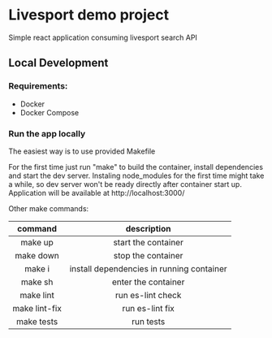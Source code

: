 # Livesport demo project


Simple react application consuming livesport search API

## Local Development
### Requirements:
- Docker
- Docker Compose


### Run the app locally
The easiest way is to use provided Makefile

For the first time just run "make" to build the container, install dependencies and start the dev server.
Instaling node_modules for the first time might take a while, so dev server won't be ready directly after container start up.
Application will be available at http://localhost:3000/


Other make commands:


|    command    |                description                |
|:-------------:|:-----------------------------------------:|
|    make up    |            start the container            |
|   make down   |            stop the container             |
|    make i     | install dependencies in running container |
|    make sh    |            enter the container            |
|   make lint   |             run es-lint check             |
| make lint-fix |              run es-lint fix              |
|  make tests   |                 run tests                 |
